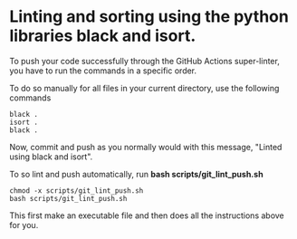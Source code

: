 # Linting and sorting using the python libraries black and isort.

To push your code successfully through the GitHub Actions super-linter, you have to run the commands in a specific order.

To do so manually for all files in your current directory, use the following commands

```{bash}
black .
isort .
black .
```

Now, commit and push as you normally would with this message,  "Linted using black and isort".

To so lint and push automatically, run **bash scripts/git_lint_push.sh**

<!--TODO modify so it runs from current directory-->
```{bash}
chmod -x scripts/git_lint_push.sh
bash scripts/git_lint_push.sh
```

This first make an executable file and then does all the instructions above for you.